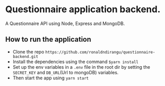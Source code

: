 # Questionnaire application backend.
A Questionnaire API using Node, Express and MongoDB.

## How to run the application
- Clone the repo `https://github.com/ronaldndirangu/questionnaire-backend.git`
- Install the dependencies using the command `$yarn install`
- Set up the env variables in a `.env` file in the root dir by setting the `SECRET_KEY` and `DB_URL`(Url to mongoDB) variables.
- Then start the app using `yarn start`

